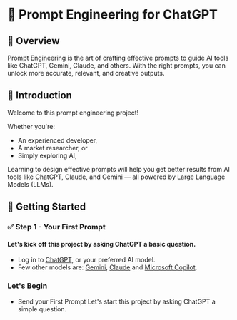 # 📌 Prompt Engineering for ChatGPT
## 🎯 Overview
Prompt Engineering is the art of crafting effective prompts to guide AI tools like ChatGPT, Gemini, Claude, and others. With the right prompts, you can unlock more accurate, relevant, and creative outputs.

## 📖 Introduction
Welcome to this prompt engineering project!

Whether you're:
* An experienced developer, 
* A market researcher, or 
* Simply exploring AI,

Learning to design effective prompts will help you get better results from AI tools like ChatGPT, Claude, and Gemini — all powered by Large Language Models (LLMs).

## 🚀 Getting Started

### ✅ Step 1 - Your First Prompt


#### Let's kick off this project by asking ChatGPT a basic question.
- Log in to [ChatGPT](https://chat.openai.com/), or your preferred AI model.
- Few other models are: [Gemini](https://gemini.google.com/app), [Claude](https://claude.ai/) and [Microsoft Copilot](https://copilot.microsoft.com/).
### Let's Begin
- Send your First Prompt
  Let's start this project by asking ChatGPT a simple question.



